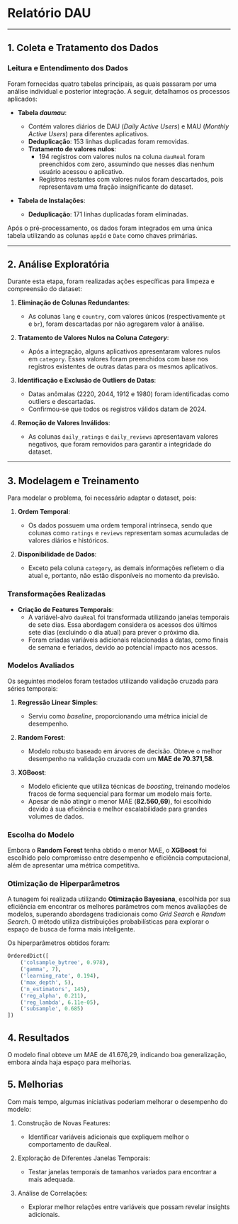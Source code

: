 # **Relatório DAU**

---

## **1. Coleta e Tratamento dos Dados**

### **Leitura e Entendimento dos Dados**
Foram fornecidas quatro tabelas principais, as quais passaram por uma análise individual e posterior integração. A seguir, detalhamos os processos aplicados:

- **Tabela *daumau***:
  - Contém valores diários de DAU (*Daily Active Users*) e MAU (*Monthly Active Users*) para diferentes aplicativos.
  - **Deduplicação**: 153 linhas duplicadas foram removidas.
  - **Tratamento de valores nulos**:
    - 194 registros com valores nulos na coluna `dauReal` foram preenchidos com zero, assumindo que nesses dias nenhum usuário acessou o aplicativo.
    - Registros restantes com valores nulos foram descartados, pois representavam uma fração insignificante do dataset.

- **Tabela de Instalações**:
  - **Deduplicação**: 171 linhas duplicadas foram eliminadas.

Após o pré-processamento, os dados foram integrados em uma única tabela utilizando as colunas `appId` e `Date` como chaves primárias.

---

## **2. Análise Exploratória**

Durante esta etapa, foram realizadas ações específicas para limpeza e compreensão do dataset:

1. **Eliminação de Colunas Redundantes**:
   - As colunas `lang` e `country`, com valores únicos (respectivamente `pt` e `br`), foram descartadas por não agregarem valor à análise.

2. **Tratamento de Valores Nulos na Coluna *Category***:
   - Após a integração, alguns aplicativos apresentaram valores nulos em `category`. Esses valores foram preenchidos com base nos registros existentes de outras datas para os mesmos aplicativos.

3. **Identificação e Exclusão de Outliers de Datas**:
   - Datas anômalas (2220, 2044, 1912 e 1980) foram identificadas como outliers e descartadas.
   - Confirmou-se que todos os registros válidos datam de 2024.

4. **Remoção de Valores Inválidos**:
   - As colunas `daily_ratings` e `daily_reviews` apresentavam valores negativos, que foram removidos para garantir a integridade do dataset.

---

## **3. Modelagem e Treinamento**

Para modelar o problema, foi necessário adaptar o dataset, pois:

1. **Ordem Temporal**:
   - Os dados possuem uma ordem temporal intrínseca, sendo que colunas como `ratings` e `reviews` representam somas acumuladas de valores diários e históricos.

2. **Disponibilidade de Dados**:
   - Exceto pela coluna `category`, as demais informações refletem o dia atual e, portanto, não estão disponíveis no momento da previsão.

### **Transformações Realizadas**
- **Criação de Features Temporais**:
  - A variável-alvo `dauReal` foi transformada utilizando janelas temporais de sete dias. Essa abordagem considera os acessos dos últimos sete dias (excluindo o dia atual) para prever o próximo dia.
  - Foram criadas variáveis adicionais relacionadas a datas, como finais de semana e feriados, devido ao potencial impacto nos acessos.

### **Modelos Avaliados**
Os seguintes modelos foram testados utilizando validação cruzada para séries temporais:

1. **Regressão Linear Simples**:
   - Serviu como *baseline*, proporcionando uma métrica inicial de desempenho.

2. **Random Forest**:
   - Modelo robusto baseado em árvores de decisão. Obteve o melhor desempenho na validação cruzada com um **MAE de 70.371,58**.

3. **XGBoost**:
   - Modelo eficiente que utiliza técnicas de *boosting*, treinando modelos fracos de forma sequencial para formar um modelo mais forte.
   - Apesar de não atingir o menor MAE (**82.560,69**), foi escolhido devido à sua eficiência e melhor escalabilidade para grandes volumes de dados.

### **Escolha do Modelo**
Embora o **Random Forest** tenha obtido o menor MAE, o **XGBoost** foi escolhido pelo compromisso entre desempenho e eficiência computacional, além de apresentar uma métrica competitiva.

### **Otimização de Hiperparâmetros**
A tunagem foi realizada utilizando **Otimização Bayesiana**, escolhida por sua eficiência em encontrar os melhores parâmetros com menos avaliações de modelos, superando abordagens tradicionais como *Grid Search* e *Random Search*. O método utiliza distribuições probabilísticas para explorar o espaço de busca de forma mais inteligente.

Os hiperparâmetros obtidos foram:
```python
OrderedDict([
    ('colsample_bytree', 0.978),
    ('gamma', 7),
    ('learning_rate', 0.194),
    ('max_depth', 5),
    ('n_estimators', 145),
    ('reg_alpha', 0.211),
    ('reg_lambda', 6.11e-05),
    ('subsample', 0.685)
])
```

## **4. Resultados**

O modelo final obteve um MAE de 41.676,29, indicando boa generalização, embora ainda haja espaço para melhorias.

## **5. Melhorias**

Com mais tempo, algumas iniciativas poderiam melhorar o desempenho do modelo:

1. Construção de Novas Features:
   - Identificar variáveis adicionais que expliquem melhor o comportamento de dauReal.

2. Exploração de Diferentes Janelas Temporais:
   - Testar janelas temporais de tamanhos variados para encontrar a mais adequada.

3. Análise de Correlações:
   - Explorar melhor relações entre variáveis que possam revelar insights adicionais.
